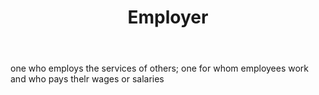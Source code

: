 ---
title: Employer
letter: E
permalink: "/definitions/bld-employer.html"
body: one who employs the services of others; one for whom employees work and who
  pays thelr wages or salaries
published_at: '2018-07-07'
source: Black's Law Dictionary 2nd Ed (1910)
layout: post
---